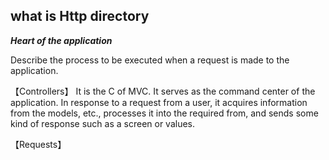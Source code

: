 ## what is Http directory

***Heart of the application***

Describe the process to be executed when a request is made to the application.

【Controllers】
It is the C of MVC. It serves as the command center of the application. In response to a request from a user, it acquires information from the models, etc., processes it into the required from, and sends some kind of response such as a screen or values.

【Requests】
